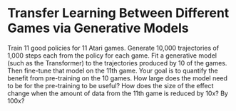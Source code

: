 # Transfer Learning Between Different Games via Generative Models
Train 11 good policies for 11 Atari games. Generate 10,000 trajectories of 1,000 steps each from the policy for each game.
Fit a generative model (such as the Transformer) to the trajectories produced by 10 of the games.
Then fine-tune that model on the 11th game.
Your goal is to quantify the benefit from pre-training on the 10 games. How large does the model need to be for the pre-training to be useful? How does the size of the effect change when the amount of data from the 11th game is reduced by 10x? By 100x?
